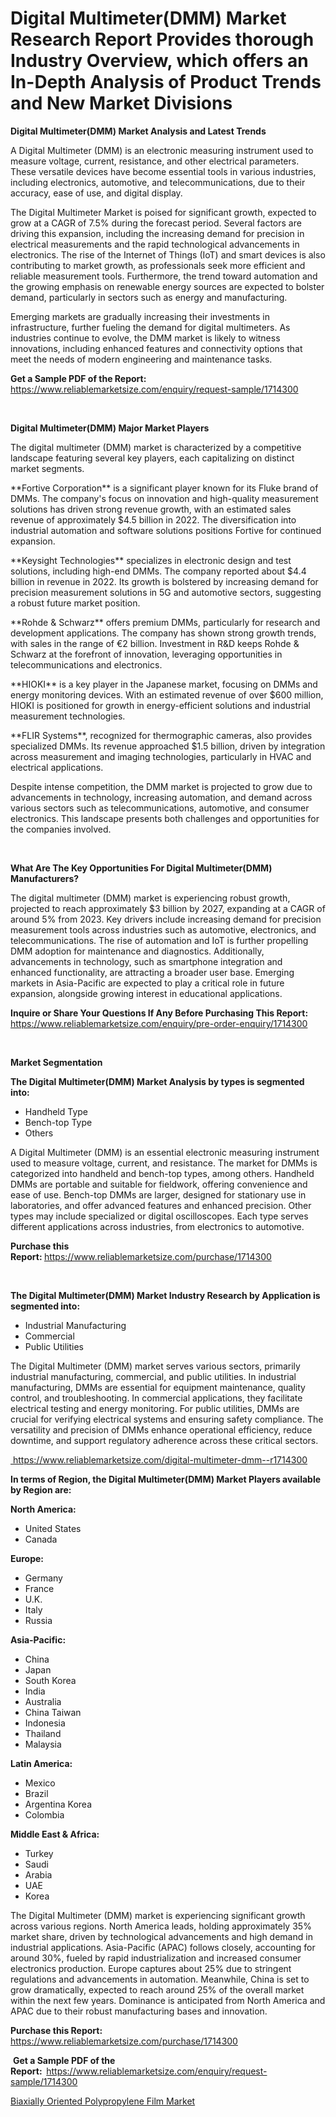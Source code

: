 <p><h1>Digital Multimeter(DMM) Market Research Report Provides thorough Industry Overview, which offers an In-Depth Analysis of Product Trends and New Market Divisions</h1></p><p><strong>Digital Multimeter(DMM) Market Analysis and Latest Trends</strong></p>
<p><p>A Digital Multimeter (DMM) is an electronic measuring instrument used to measure voltage, current, resistance, and other electrical parameters. These versatile devices have become essential tools in various industries, including electronics, automotive, and telecommunications, due to their accuracy, ease of use, and digital display. </p><p>The Digital Multimeter Market is poised for significant growth, expected to grow at a CAGR of 7.5% during the forecast period. Several factors are driving this expansion, including the increasing demand for precision in electrical measurements and the rapid technological advancements in electronics. The rise of the Internet of Things (IoT) and smart devices is also contributing to market growth, as professionals seek more efficient and reliable measurement tools. Furthermore, the trend toward automation and the growing emphasis on renewable energy sources are expected to bolster demand, particularly in sectors such as energy and manufacturing. </p><p>Emerging markets are gradually increasing their investments in infrastructure, further fueling the demand for digital multimeters. As industries continue to evolve, the DMM market is likely to witness innovations, including enhanced features and connectivity options that meet the needs of modern engineering and maintenance tasks.</p></p>
<p><strong>Get a Sample PDF of the Report:&nbsp;</strong> <a href="https://www.reliablemarketsize.com/enquiry/request-sample/1714300?utm_campaign=1720&utm_medium=2&utm_source=Github&utm_content=ia&utm_term=11012025&utm_id=digital-multimeterdmm">https://www.reliablemarketsize.com/enquiry/request-sample/1714300</a></p>
<p>&nbsp;</p>
<p><strong>Digital Multimeter(DMM) Major Market Players</strong></p>
<p><p>The digital multimeter (DMM) market is characterized by a competitive landscape featuring several key players, each capitalizing on distinct market segments.</p><p>**Fortive Corporation** is a significant player known for its Fluke brand of DMMs. The company's focus on innovation and high-quality measurement solutions has driven strong revenue growth, with an estimated sales revenue of approximately $4.5 billion in 2022. The diversification into industrial automation and software solutions positions Fortive for continued expansion.</p><p>**Keysight Technologies** specializes in electronic design and test solutions, including high-end DMMs. The company reported about $4.4 billion in revenue in 2022. Its growth is bolstered by increasing demand for precision measurement solutions in 5G and automotive sectors, suggesting a robust future market position.</p><p>**Rohde & Schwarz** offers premium DMMs, particularly for research and development applications. The company has shown strong growth trends, with sales in the range of €2 billion. Investment in R&D keeps Rohde & Schwarz at the forefront of innovation, leveraging opportunities in telecommunications and electronics.</p><p>**HIOKI** is a key player in the Japanese market, focusing on DMMs and energy monitoring devices. With an estimated revenue of over $600 million, HIOKI is positioned for growth in energy-efficient solutions and industrial measurement technologies.</p><p>**FLIR Systems**, recognized for thermographic cameras, also provides specialized DMMs. Its revenue approached $1.5 billion, driven by integration across measurement and imaging technologies, particularly in HVAC and electrical applications.</p><p>Despite intense competition, the DMM market is projected to grow due to advancements in technology, increasing automation, and demand across various sectors such as telecommunications, automotive, and consumer electronics. This landscape presents both challenges and opportunities for the companies involved.</p></p>
<p>&nbsp;</p>
<p><strong>What Are The Key Opportunities For Digital Multimeter(DMM) Manufacturers?</strong></p>
<p><p>The digital multimeter (DMM) market is experiencing robust growth, projected to reach approximately $3 billion by 2027, expanding at a CAGR of around 5% from 2023. Key drivers include increasing demand for precision measurement tools across industries such as automotive, electronics, and telecommunications. The rise of automation and IoT is further propelling DMM adoption for maintenance and diagnostics. Additionally, advancements in technology, such as smartphone integration and enhanced functionality, are attracting a broader user base. Emerging markets in Asia-Pacific are expected to play a critical role in future expansion, alongside growing interest in educational applications.</p></p>
<p><strong>Inquire or Share Your Questions If Any Before Purchasing This Report:</strong> <a href="https://www.reliablemarketsize.com/enquiry/pre-order-enquiry/1714300?utm_campaign=1720&utm_medium=2&utm_source=Github&utm_content=ia&utm_term=11012025&utm_id=digital-multimeterdmm">https://www.reliablemarketsize.com/enquiry/pre-order-enquiry/1714300</a></p>
<p>&nbsp;</p>
<p><strong>Market Segmentation</strong></p>
<p><strong>The Digital Multimeter(DMM) Market Analysis by types is segmented into:</strong></p>
<p><ul><li>Handheld Type</li><li>Bench-top Type</li><li>Others</li></ul></p>
<p><p>A Digital Multimeter (DMM) is an essential electronic measuring instrument used to measure voltage, current, and resistance. The market for DMMs is categorized into handheld and bench-top types, among others. Handheld DMMs are portable and suitable for fieldwork, offering convenience and ease of use. Bench-top DMMs are larger, designed for stationary use in laboratories, and offer advanced features and enhanced precision. Other types may include specialized or digital oscilloscopes. Each type serves different applications across industries, from electronics to automotive.</p></p>
<p><strong>Purchase this Report:&nbsp;</strong><a href="https://www.reliablemarketsize.com/purchase/1714300?utm_campaign=1720&utm_medium=2&utm_source=Github&utm_content=ia&utm_term=11012025&utm_id=digital-multimeterdmm">https://www.reliablemarketsize.com/purchase/1714300</a></p>
<p>&nbsp;</p>
<p><strong>The Digital Multimeter(DMM) Market Industry Research by Application is segmented into:</strong></p>
<p><ul><li>Industrial Manufacturing</li><li>Commercial</li><li>Public Utilities</li></ul></p>
<p><p>The Digital Multimeter (DMM) market serves various sectors, primarily industrial manufacturing, commercial, and public utilities. In industrial manufacturing, DMMs are essential for equipment maintenance, quality control, and troubleshooting. In commercial applications, they facilitate electrical testing and energy monitoring. For public utilities, DMMs are crucial for verifying electrical systems and ensuring safety compliance. The versatility and precision of DMMs enhance operational efficiency, reduce downtime, and support regulatory adherence across these critical sectors.</p></p>
<p><a href="https://www.reliablemarketsize.com/digital-multimeter-dmm--r1714300?utm_campaign=1720&utm_medium=2&utm_source=Github&utm_content=ia&utm_term=11012025&utm_id=digital-multimeterdmm">&nbsp;https://www.reliablemarketsize.com/digital-multimeter-dmm--r1714300</a></p>
<p><strong>In terms of Region, the Digital Multimeter(DMM) Market Players available by Region are:</strong></p>
<p>
    <p> <strong> North America: </strong>
        <ul>
            <li>United States</li>
            <li>Canada</li>
        </ul>
        </p> 
    <p> <strong> Europe: </strong>
        <ul>
            <li>Germany</li>
            <li>France</li>
            <li>U.K.</li>
            <li>Italy</li>
            <li>Russia</li>
        </ul>
        </p> 
    <p> <strong> Asia-Pacific: </strong>
        <ul>
            <li>China</li>
            <li>Japan</li>
            <li>South Korea</li>
            <li>India</li>
            <li>Australia</li>
            <li>China Taiwan</li>
            <li>Indonesia</li>
            <li>Thailand</li>
            <li>Malaysia</li>
        </ul>
        </p> 
    <p> <strong> Latin America: </strong>
        <ul>
            <li>Mexico</li>
            <li>Brazil</li>
            <li>Argentina Korea</li>
            <li>Colombia</li>
        </ul>
        </p> 
    <p> <strong> Middle East & Africa: </strong>
        <ul>
            <li>Turkey</li>
            <li>Saudi</li>
            <li>Arabia</li>
            <li>UAE</li>
            <li>Korea</li>
        </ul>
    </p>
    </p>
<p><p>The Digital Multimeter (DMM) market is experiencing significant growth across various regions. North America leads, holding approximately 35% market share, driven by technological advancements and high demand in industrial applications. Asia-Pacific (APAC) follows closely, accounting for around 30%, fueled by rapid industrialization and increased consumer electronics production. Europe captures about 25% due to stringent regulations and advancements in automation. Meanwhile, China is set to grow dramatically, expected to reach around 25% of the overall market within the next few years. Dominance is anticipated from North America and APAC due to their robust manufacturing bases and innovation.</p></p>
<p><strong>Purchase this Report: </strong><a href="https://www.reliablemarketsize.com/purchase/1714300?utm_campaign=1720&utm_medium=2&utm_source=Github&utm_content=ia&utm_term=11012025&utm_id=digital-multimeterdmm">https://www.reliablemarketsize.com/purchase/1714300</a></p>
<p>&nbsp;<strong>Get a Sample PDF of the Report:&nbsp;&nbsp;</strong><a href="https://www.reliablemarketsize.com/enquiry/request-sample/1714300?utm_campaign=1720&utm_medium=2&utm_source=Github&utm_content=ia&utm_term=11012025&utm_id=digital-multimeterdmm">https://www.reliablemarketsize.com/enquiry/request-sample/1714300</a></p>
<p><strong></strong></p>
<p><p><a href="https://github.com/willjis/Market-Research-Report-List-1/blob/main/biaxially-oriented-polypropylene-film-market.md?utm_campaign=1720&utm_medium=2&utm_source=Github&utm_content=ia&utm_term=11012025&utm_id=digital-multimeterdmm">Biaxially Oriented Polypropylene Film Market</a></p></p>